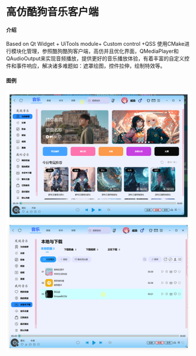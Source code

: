 # 高仿酷狗音乐客户端

#### 介绍
Based on Qt Widget + UiTools module+ Custom control +QSS
使用CMake进行模块化管理，参照酷狗酷狗客户端，高仿并且优化界面，QMediaPlayer和QAudioOutput来实现音频播放，提供更好的音乐播放体验，有着丰富的自定义控件和事件响应，解决诸多难题如：遮罩绘图，控件拉伸，绘制特效等。

#### 图例
![输入图片说明](image-show/image1.png)
![输入图片说明](image-show/image2.png)
